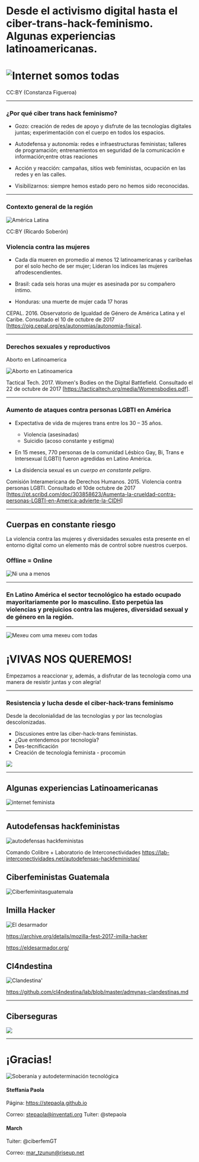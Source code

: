 # Desde el activismo digital hasta el ciber-trans-hack-feminismo. Algunas experiencias latinoamericanas.

# ![Internet somos todas](https://i.imgur.com/6EudOD0.jpg)
CC:BY (Constanza Figueroa)

---

### ¿Por qué ciber trans hack feminismo?

* Gozo: creación de redes de apoyo y disfrute de las tecnologías digitales juntas; experimentación con el cuerpo en todos los espacios.

* Autodefensa y autonomía: redes e infraestructuras feministas; talleres de programación; entrenamientos en seguridad de la comunicación e información;entre otras reaciones

* Acción y reacción: campañas, sitios web feministas, ocupación en las redes y en las calles.

* Visibilizarnos: siempre hemos estado pero no hemos sido reconocidas. 
 
---

### Contexto general de la región
![América Latina](http://1.bp.blogspot.com/-CP0p5BLyHFU/TbXWQ_-6zVI/AAAAAAAAGEc/IAq7tEgRbDo/s1600/america-latina.jpg)

CC:BY (Ricardo Soberón)


### Violencia contra las mujeres

- Cada día mueren en promedio al menos 12 latinoamericanas y caribeñas por el solo hecho de ser mujer; Lideran los indices las mujeres afrodescendientes.

- Brasil: cada seis horas una mujer es asesinada por su compañero íntimo.

- Honduras: una muerte de mujer cada 17 horas


CEPAL. 2016. Observatorio de Igualdad de Género de América Latina y el Caribe. Consultado el 10 de octubre de 2017 [https://oig.cepal.org/es/autonomias/autonomia-fisica].


---

### Derechos sexuales y reproductivos

Aborto en Latinoamerica

![Aborto en Latinoamerica](https://i.imgur.com/C5GYzgP.png)



Tactical Tech. 2017. Women's Bodies on the Digital Battlefield. Consultado el 22 de octubre de 2017 [https://tacticaltech.org/media/Womensbodies.pdf].

---

### Aumento de ataques contra personas LGBTI en América

- Expectativa de vida de mujeres trans entre los 30 – 35 años.
    - Violencia (asesinadas)
    - Suicidio (acoso constante y estigma)

- En 15 meses, 770 personas de la comunidad Lésbico Gay, Bi, Trans e Intersexual (LGBTI) fueron agredidas en Latino América.

- La disidencia sexual es un *cuerpo en constante peligro*. 

Comisión Interamericana de Derechos Humanos. 2015. Violencia contra personas LGBTI. Consultado el 10de octubre de 2017 [https://pt.scribd.com/doc/303858623/Aumenta-la-crueldad-contra-personas-LGBTI-en-America-advierte-la-CIDH]


---


## Cuerpas en constante riesgo

La violencia contra las mujeres y diversidades sexuales esta presente en el entorno digital como un elemento más de control sobre nuestros cuerpos.


### Offline = Online


![Ni una a menos](https://ichef-1.bbci.co.uk/news/624/cpsprodpb/108B4/production/_92446776_gettyimages-589317408.jpg)


---


### En Latino América el sector tecnológico ha estado ocupado mayoritariamente por lo masculino. Esto perpetúa las violencias y prejuicios contra las mujeres, diversidad sexual y de género en la región. 


---

![Mexeu com uma mexeu com todas](https://media1.giphy.com/media/3og0IEk1Eo8LyC7qJa/giphy.gif)

# ¡VIVAS NOS QUEREMOS!
Empezamos a reaccionar y, además, a disfrutar de las tecnología como una manera de resistir juntas y con alegría!

---
### Resistencia y lucha desde el ciber-hack-trans feminismo

Desde la decolonialidad de las tecnologías y por las tecnologías descolonizadas.

- Discusiones entre las ciber-hack-trans feministas. 
- ¿Que entendemos por tecnología?
- Des-tecnificación
- Creación de tecnología feminista - procomún
 
![](https://media.giphy.com/media/8j5JJMCY0ViuY/giphy.gif)


---

## Algunas experiencias Latinoamericanas

![internet feminista](https://eldesarmador.org/theme/img/principiosfeministas07.jpg)

---
## Autodefensas hackfeministas
![autodefensas hackfeministas](https://lab-interconectividades.net/wp-content/uploads/sites/20/2017/08/Taller-autodefensas-hackfeministas_oaxaca-2016_03.jpg)

Comando Colibre + Laboratorio de Interconectividades
https://lab-interconectividades.net/autodefensas-hackfeministas/



## Ciberfeministas Guatemala

![Ciberfeminitasguatemala](https://ceppas.org.gt/media/images/pictures/ciberfeministasgt_big.png)


## Imilla Hacker 

![El desarmador](https://eldesarmador.org/theme/img/nuevo-logo-cool.png)


https://archive.org/details/mozilla-fest-2017-imilla-hacker

https://eldesarmador.org/


## Cl4ndestina

![Clandestina'](https://camo.githubusercontent.com/ed5916d2f35497ee679e4b7d67ed5012b08e08c0/68747470733a2f2f692e696d6775722e636f6d2f46705849456a562e6a7067)

https://github.com/cl4ndestina/lab/blob/master/admynas-clandestinas.md

---
## Ciberseguras

![](https://pbs.twimg.com/tweet_video_thumb/DCddxZ3VoAAzkMS.jpg)

---

# ¡Gracias!

 ![Soberanía y autodeterminación tecnológica](https://media.giphy.com/media/l0MYvqais2XElWrOU/giphy.gif)


#### Steffania Paola 
Página: https://stepaola.github.io

Correo: stepaola@inventati.org
Tuiter: @stepaola


#### March 
Tuiter: @ciberfemGT

Correo: mar_tzunun@riseup.net
